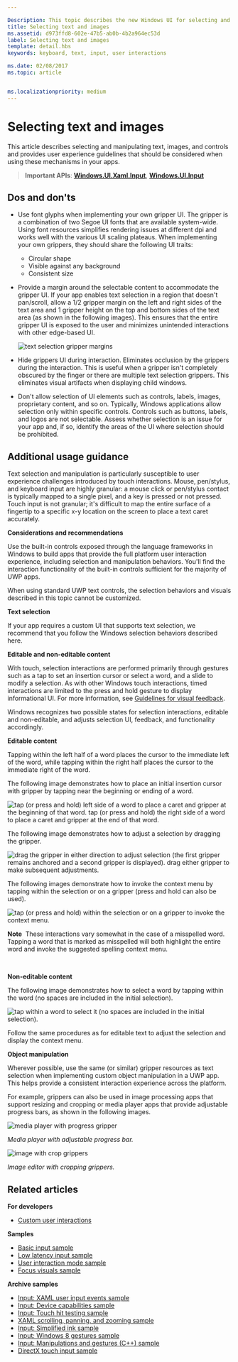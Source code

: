 ```yaml
---

Description: This topic describes the new Windows UI for selecting and manipulating text, images, and controls and provides user experience guidelines that should be considered when using these new selection and manipulation mechanisms in your UWP app.
title: Selecting text and images
ms.assetid: d973ffd8-602e-47b5-ab0b-4b2a964ec53d
label: Selecting text and images
template: detail.hbs
keywords: keyboard, text, input, user interactions

ms.date: 02/08/2017
ms.topic: article


ms.localizationpriority: medium
---
```


# Selecting text and images


This article describes selecting and manipulating text, images, and controls and provides user experience guidelines that should be considered when using these mechanisms in your apps.

> **Important APIs**: [**Windows.UI.Xaml.Input**](https://msdn.microsoft.com/library/windows/apps/br227994), [**Windows.UI.Input**](https://msdn.microsoft.com/library/windows/apps/br242084)
 


## Dos and don'ts


-   Use font glyphs when implementing your own gripper UI. The gripper is a combination of two Segoe UI fonts that are available system-wide. Using font resources simplifies rendering issues at different dpi and works well with the various UI scaling plateaus. When implementing your own grippers, they should share the following UI traits:

    -   Circular shape
    -   Visible against any background
    -   Consistent size
-   Provide a margin around the selectable content to accommodate the gripper UI. If your app enables text selection in a region that doesn't pan/scroll, allow a 1/2 gripper margin on the left and right sides of the text area and 1 gripper height on the top and bottom sides of the text area (as shown in the following images). This ensures that the entire gripper UI is exposed to the user and minimizes unintended interactions with other edge-based UI.

    ![text selection gripper margins](images/textselection-gripper-margins.png)

-   Hide grippers UI during interaction. Eliminates occlusion by the grippers during the interaction. This is useful when a gripper isn't completely obscured by the finger or there are multiple text selection grippers. This eliminates visual artifacts when displaying child windows.

-   Don't allow selection of UI elements such as controls, labels, images, proprietary content, and so on. Typically, Windows applications allow selection only within specific controls. Controls such as buttons, labels, and logos are not selectable. Assess whether selection is an issue for your app and, if so, identify the areas of the UI where selection should be prohibited. 

## Additional usage guidance


Text selection and manipulation is particularly susceptible to user experience challenges introduced by touch interactions. Mouse, pen/stylus, and keyboard input are highly granular: a mouse click or pen/stylus contact is typically mapped to a single pixel, and a key is pressed or not pressed. Touch input is not granular; it's difficult to map the entire surface of a fingertip to a specific x-y location on the screen to place a text caret accurately.

**Considerations and recommendations**

Use the built-in controls exposed through the language frameworks in Windows to build apps that provide the full platform user interaction experience, including selection and manipulation behaviors. You'll find the interaction functionality of the built-in controls sufficient for the majority of UWP apps.

When using standard UWP text controls, the selection behaviors and visuals described in this topic cannot be customized.

**Text selection**

If your app requires a custom UI that supports text selection, we recommend that you follow the Windows selection behaviors described here.

**Editable and non-editable content**


With touch, selection interactions are performed primarily through gestures such as a tap to set an insertion cursor or select a word, and a slide to modify a selection. As with other Windows touch interactions, timed interactions are limited to the press and hold gesture to display informational UI. For more information, see [Guidelines for visual feedback](guidelines-for-visualfeedback.md).

Windows recognizes two possible states for selection interactions, editable and non-editable, and adjusts selection UI, feedback, and functionality accordingly.

**Editable content**

Tapping within the left half of a word places the cursor to the immediate left of the word, while tapping within the right half places the cursor to the immediate right of the word.

The following image demonstrates how to place an initial insertion cursor with gripper by tapping near the beginning or ending of a word.

![tap (or press and hold) left side of a word to place a caret and gripper at the beginning of that word. tap (or press and hold) the right side of a word to place a caret and gripper at the end of that word.](images/textselection-place-caret.png)

The following image demonstrates how to adjust a selection by dragging the gripper.

![drag the gripper in either direction to adjust selection (the first gripper remains anchored and a second gripper is displayed). drag either gripper to make subsequent adjustments.](images/adjust-selection.png)

The following images demonstrate how to invoke the context menu by tapping within the selection or on a gripper (press and hold can also be used).

![tap (or press and hold) within the selection or on a gripper to invoke the context menu.](images/textselection-show-context.png)

**Note**  These interactions vary somewhat in the case of a misspelled word. Tapping a word that is marked as misspelled will both highlight the entire word and invoke the suggested spelling context menu.

 

**Non-editable content**

The following image demonstrates how to select a word by tapping within the word (no spaces are included in the initial selection).

![tap within a word to select it (no spaces are included in the initial selection).](images/select-word.png)

Follow the same procedures as for editable text to adjust the selection and display the context menu.

**Object manipulation**

Wherever possible, use the same (or similar) gripper resources as text selection when implementing custom object manipulation in a UWP app. This helps provide a consistent interaction experience across the platform.

For example, grippers can also be used in image processing apps that support resizing and cropping or media player apps that provide adjustable progress bars, as shown in the following images.

![media player with progress gripper](images/gripper-mediaplayer.png)

*Media player with adjustable progress bar.*

![image with crop grippers](images/gripper-imagemanip.png)

*Image editor with cropping grippers.*

## Related articles



**For developers**
* [Custom user interactions](https://msdn.microsoft.com/library/windows/apps/mt185599)

**Samples**
* [Basic input sample](https://go.microsoft.com/fwlink/p/?LinkID=620302)
* [Low latency input sample](https://go.microsoft.com/fwlink/p/?LinkID=620304)
* [User interaction mode sample](https://go.microsoft.com/fwlink/p/?LinkID=619894)
* [Focus visuals sample](https://go.microsoft.com/fwlink/p/?LinkID=619895)

**Archive samples**
* [Input: XAML user input events sample](https://go.microsoft.com/fwlink/p/?linkid=226855)
* [Input: Device capabilities sample](https://go.microsoft.com/fwlink/p/?linkid=231530)
* [Input: Touch hit testing sample](https://go.microsoft.com/fwlink/p/?linkid=231590)
* [XAML scrolling, panning, and zooming sample](https://go.microsoft.com/fwlink/p/?linkid=251717)
* [Input: Simplified ink sample](https://go.microsoft.com/fwlink/p/?linkid=246570)
* [Input: Windows 8 gestures sample](https://go.microsoft.com/fwlink/p/?LinkId=264995)
* [Input: Manipulations and gestures (C++) sample](https://go.microsoft.com/fwlink/p/?linkid=231605)
* [DirectX touch input sample](https://go.microsoft.com/fwlink/p/?LinkID=231627)
 

 




